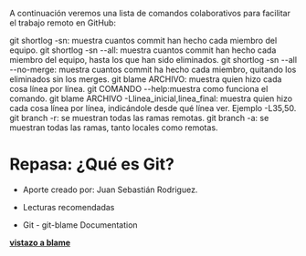 A continuación veremos una lista de comandos colaborativos para facilitar el trabajo remoto en GitHub:

git shortlog -sn: muestra cuantos commit han hecho cada miembro del equipo.
git shortlog -sn --all: muestra cuantos commit han hecho cada miembro del equipo, hasta los que han sido eliminados.
git shortlog -sn --all --no-merge: muestra cuantos commit ha hecho cada miembro, quitando los eliminados sin los merges.
git blame ARCHIVO: muestra quien hizo cada cosa línea por línea.
git COMANDO --help:muestra como funciona el comando.
git blame ARCHIVO -Llinea_inicial,linea_final: muestra quien hizo cada cosa línea por línea, indicándole desde qué línea ver. Ejemplo -L35,50.
git branch -r: se muestran todas las ramas remotas.
git branch -a: se muestran todas las ramas, tanto locales como remotas.

# Repasa: ¿Qué es Git?

* Aporte creado por: Juan Sebastián Rodriguez.

* Lecturas recomendadas

* Git - git-blame Documentation

[**vistazo a blame**](https://git-scm.com/docs/git-blame)
